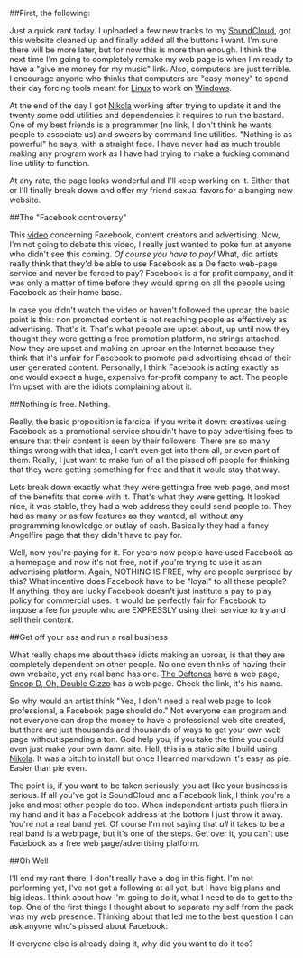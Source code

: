 <!-- 
.. title: You should've seen this coming
.. slug: you-shouldve-seen-this-coming
.. date: 2014/05/13 15:28:57
.. tags: 
.. link: 
.. description: 
.. type: text
-->

##First, the following:

Just a quick rant today. I uploaded a few new tracks to my [SoundCloud](https://soundcloud.com/al_hacha), got this website cleaned up and finally added all the buttons I want. I'm sure there will be more later, but for now this is more than enough. I think the next time I'm going to completely remake my web page is when I'm ready to have a "give me money for my music" link. Also, computers are just terrible. I encourage anyone who thinks that computers are "easy money" to spend their day forcing tools meant for [Linux](http://linuxfonts.narod.ru/why.linux.is.not.ready.for.the.desktop.current.html) to work on [Windows](http://forums.opensuse.org/showthread.php/461353-10-Reasons-why-Windows-still-sucks).

At the end of the day I got [Nikola](getnikola.com) working after trying to update it and the twenty some odd utilities and dependencies it requires to run the bastard. One of my best friends is a programmer (no link, I don't think he wants people to associate us) and swears by command line utilities. "Nothing is as powerful" he says, with a straight face. I have never had as much trouble making any program work as I have had trying to make a fucking command line utility to function. 

At any rate, the page looks wonderful and I'll keep working on it. Either that or I'll finally break down and offer my friend sexual favors for a banging new website. 

##The "Facebook controversy"

This [video](https://www.youtube.com/watch?v=oVfHeWTKjag) concerning Facebook, content creators and advertising. Now, I'm not going to debate this video, I really just wanted to poke fun at anyone who didn't see this coming. *Of course you have to pay!* What, did artists really think that they'd be able to use Facebook as a De facto web-page service and never be forced to pay? Facebook is a for profit company, and it was only a matter of time before they would spring on all the people using Facebook as their home base.

In case you didn't watch the video or haven't followed the uproar, the basic point is this: non promoted content is not reaching people as effectively as advertising. That's it. That's what people are upset about, up until now they thought they were getting a free promotion platform, no strings attached. Now they are upset and making an uproar on the Internet because they think that it's unfair for Facebook to promote paid advertising ahead of their user generated content. Personally, I think Facebook is acting exactly as one would expect a huge, expensive for-profit company to act. The people I'm upset with are the idiots complaining about it. 

<!-- TEASER_END -->

##Nothing is free. Nothing. 

Really, the basic proposition is farcical if you write it down: creatives using Facebook as a promotional service shouldn't have to pay advertising fees to ensure that their content is seen by their followers. There are so many things wrong with that idea, I can't even get into them all, or even part of them. Really, I just want to make fun of all the pissed off people for thinking that they were getting something for free and that it would stay that way. 

Lets break down exactly what they were getting:a free web page, and most of the benefits that come with it. That's what they were getting. It looked nice, it was stable, they had a web address they could send people to. They had as many or as few features as they wanted, all without any programming knowledge or outlay of cash. Basically they had a fancy Angelfire page that they didn't have to pay for. 

Well, now you're paying for it. For years now people have used Facebook as a homepage and now it's not free, not if you're trying to use it as an advertising platform. Again, NOTHING IS FREE, why are people surprised by this? What incentive does Facebook have to be "loyal" to all these people? If anything, they are lucky Facebook doesn't just institute a pay to play policy for commercial uses. It would be perfectly fair for Facebook to impose a fee for people who are EXPRESSLY using their service to try and sell their content. 

##Get off your ass and run a real business

What really chaps me about these idiots making an uproar, is that they are completely dependent on other people. No one even thinks of having their own website, yet any real band has one. [The Deftones](http://www.deftones.com/) have a web page, [Snoop D, Oh, Double Gizzo](http://snoopdogg.com/) has a web page. Check the link, it's his name. 

So why would an artist think "Yea, I don't need a real web page to look professional, a Facebook page should do." Not everyone can program and not everyone can drop the money to have a professional web site created, but there are just thousands and thousands of ways to get your own web page without spending a ton. God help you, if you take the time you could even just make your own damn site. Hell, this is a static site I build using [Nikola](www.getnikola.com). It was a bitch to install but once I learned markdown it's easy as pie. Easier than pie even. 

The point is, if you want to be taken seriously, you act like your business is serious. If all you've got is SoundCloud and a Facebook link, I think you're a joke and most other people do too. When independent artists push fliers in my hand and it has a Facebook address at the bottom I just throw it away. You're not a real band yet. Of course I'm not saying that *all* it takes to be a real band is a web page, but it's one of the steps. Get over it, you can't use Facebook as a free web page/advertising platform. 

##Oh Well

I'll end my rant there, I don't really have a dog in this fight. I'm not performing yet, I've not got a following at all yet, but I have big plans and big ideas. I think about how I'm going to do it, what I need to do to get to the top. One of the first things I thought about to separate my self from the pack was my web presence. Thinking about that led me to the best question I can ask anyone who's pissed about Facebook:

If everyone else is already doing it, why did you want to do it too?

 


